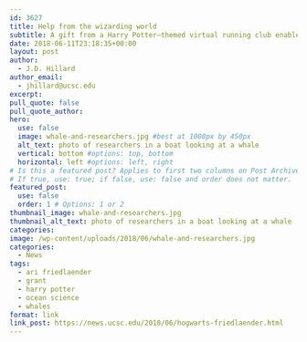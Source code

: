 ```yaml
---
id: 3627
title: Help from the wizarding world
subtitle: A gift from a Harry Potter–themed virtual running club enables a UC Santa Cruz professor to observe whales in Antarctica
date: 2018-06-11T23:18:35+00:00
layout: post
author:
  - J.D. Hillard
author_email:
  - jhillard@ucsc.edu
excerpt: 
pull_quote: false
pull_quote_author:
hero:
  use: false
  image: whale-and-researchers.jpg #best at 1000px by 450px
  alt_text: photo of researchers in a boat looking at a whale
  vertical: bottom #options: top, bottom
  horizontal: left #options: left, right
# Is this a featured post? Applies to first two columns on Post Archive Page.
# If true, use: true; if false, use: false and order does not matter.
featured_post:
  use: false
  order: 1 # Options: 1 or 2
thumbnail_image: whale-and-researchers.jpg
thumbnail_alt_text: photo of researchers in a boat looking at a whale
categories:
image: /wp-content/uploads/2018/06/whale-and-researchers.jpg
categories:
  - News
tags:
  - ari friedlaender
  - grant
  - harry potter
  - ocean science
  - whales
format: link
link_post: https://news.ucsc.edu/2018/06/hogwarts-friedlaender.html
---
```

